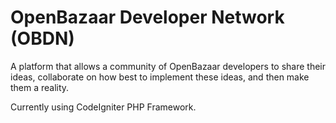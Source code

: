 OpenBazaar Developer Network (OBDN)
====
A platform that allows a community of OpenBazaar developers to share their ideas, collaborate on how best to implement these ideas, and then make them a reality.

Currently using CodeIgniter PHP Framework.
